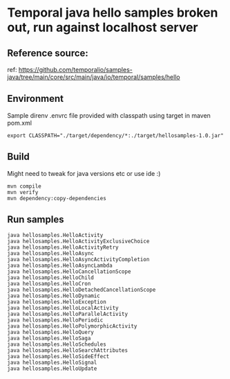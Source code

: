 # Temporal java hello samples broken out, run against localhost server

## Reference source:
ref: https://github.com/temporalio/samples-java/tree/main/core/src/main/java/io/temporal/samples/hello

## Environment
Sample direnv .envrc file provided with classpath using target in maven pom.xml  
```
export CLASSPATH="./target/dependency/*:./target/hellosamples-1.0.jar"
```

## Build
Might need to tweak for java versions etc or use ide :)
```
mvn compile
mvn verify
mvn dependency:copy-dependencies
```

## Run samples
```
java hellosamples.HelloActivity
java hellosamples.HelloActivityExclusiveChoice
java hellosamples.HelloActivityRetry
java hellosamples.HelloAsync
java hellosamples.HelloAsyncActivityCompletion
java hellosamples.HelloAsyncLambda
java hellosamples.HelloCancellationScope
java hellosamples.HelloChild
java hellosamples.HelloCron
java hellosamples.HelloDetachedCancellationScope
java hellosamples.HelloDynamic
java hellosamples.HelloException
java hellosamples.HelloLocalActivity
java hellosamples.HelloParallelActivity
java hellosamples.HelloPeriodic
java hellosamples.HelloPolymorphicActivity
java hellosamples.HelloQuery
java hellosamples.HelloSaga
java hellosamples.HelloSchedules
java hellosamples.HelloSearchAttributes
java hellosamples.HelloSideEffect
java hellosamples.HelloSignal
java hellosamples.HelloUpdate
```
